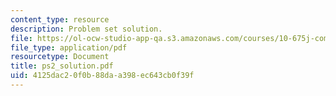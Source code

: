 ```yaml
---
content_type: resource
description: Problem set solution.
file: https://ol-ocw-studio-app-qa.s3.amazonaws.com/courses/10-675j-computational-quantum-mechanics-of-molecular-and-extended-systems-fall-2004/4125dac20f0b88daa398ec643cb0f39f_ps2_solution.pdf
file_type: application/pdf
resourcetype: Document
title: ps2_solution.pdf
uid: 4125dac2-0f0b-88da-a398-ec643cb0f39f
---
```


